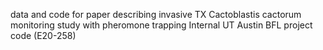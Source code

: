 data and code for paper describing invasive TX Cactoblastis cactorum monitoring study with pheromone trapping
Internal UT Austin BFL project code (E20-258)
